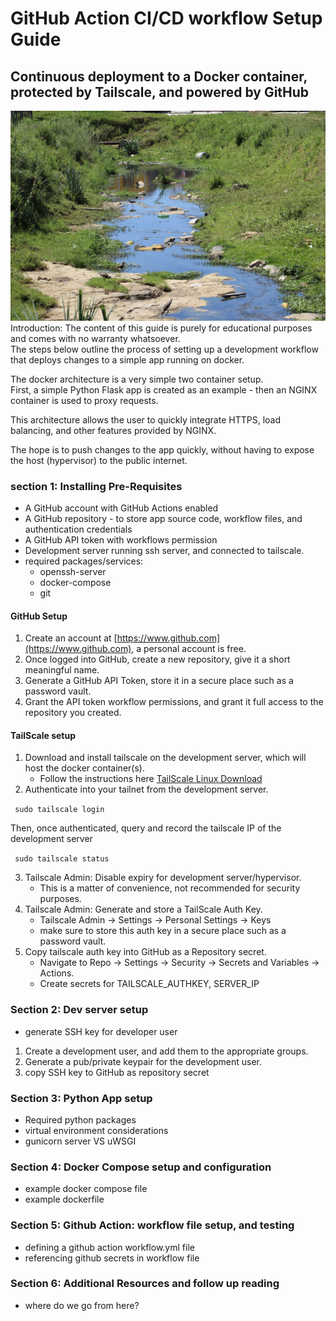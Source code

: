 # GitHub Action CI/CD workflow Setup Guide #
## Continuous deployment to a Docker container, protected by Tailscale, and powered by GitHub ##
![Let your development flow!](/docs/assets/flow.jpg "riverflow")
Introduction: The content of this guide is purely for educational purposes and comes with no warranty whatsoever.  
The steps below outline the process of setting up a development workflow that deploys changes to a simple app running on docker.  

The docker architecture is a very simple two container setup.   
First, a simple Python Flask app is created as an example - then an NGINX container is used to proxy requests.  

This architecture allows the user to quickly integrate HTTPS, load balancing, and other features provided by NGINX.  

The hope is to push changes to the app quickly, without having to expose the host (hypervisor) to the public internet.  


### section 1: Installing Pre-Requisites ###
- A GitHub account with GitHub Actions enabled
- A GitHub repository - to store app source code, workflow files, and authentication credentials
- A GitHub API token with workflows permission
- Development server running ssh server, and connected to tailscale.  
- required packages/services:  
	- openssh-server  
	- docker-compose  
	- git


#### GitHub Setup ####
1. Create an account at [https://www.github.com](https://www.github.com), a personal account is free.
2. Once logged into GitHub, create a new repository, give it a short meaningful name.
3. Generate a GitHub API Token, store it in a secure place such as a password vault.
4. Grant the API token workflow permissions, and grant it full access to the repository you created.


#### TailScale setup ####
1. Download and install tailscale on the development server, which will host the docker container(s).
	- Follow the instructions here [TailScale Linux Download](https://tailscale.com/download/linux)
2. Authenticate into your tailnet from the development server.

``` sudo tailscale login```

Then, once authenticated, query and record the tailscale IP of the development server

``` sudo tailscale status```

3. Tailscale Admin: Disable expiry for development server/hypervisor.
	- This is a matter of convenience, not recommended for security purposes.
4. Tailscale Admin: Generate and store a TailScale Auth Key.
	- Tailscale Admin -> Settings -> Personal Settings -> Keys
	- make sure to store this auth key in a secure place such as a password vault.
5. Copy tailscale auth key into GitHub as a Repository secret.
	- Navigate to Repo -> Settings -> Security -> Secrets and Variables -> Actions.
	- Create secrets for TAILSCALE_AUTHKEY, SERVER_IP

### Section 2: Dev server setup ###
- generate SSH key for developer user  
1. Create a development user, and add them to the appropriate groups.  
2. Generate a pub/private keypair for the development user.
3. copy SSH key to GitHub as repository secret  
 
### Section 3: Python App setup ###
- Required python packages
- virtual environment considerations
- gunicorn server VS uWSGI

### Section 4: Docker Compose setup and configuration ###
- example docker compose file  
- example dockerfile  

### Section 5: Github Action: workflow file setup, and testing ###
- defining a github action workflow.yml file  
- referencing github secrets in workflow file  

### Section 6: Additional Resources and follow up reading ###
- where do we go from here?  



